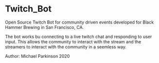 # Twitch_Bot
Open Source Twitch Bot for community driven events developed for Black Hammer
Brewing in San Francisco, CA. 

The bot works bu connecting to a live twitch chat and responding to user input.
This allows the community to interact with the stream and the streamers to
interact with the community in a seemless way.

Author: Michael Parkinson 2020

